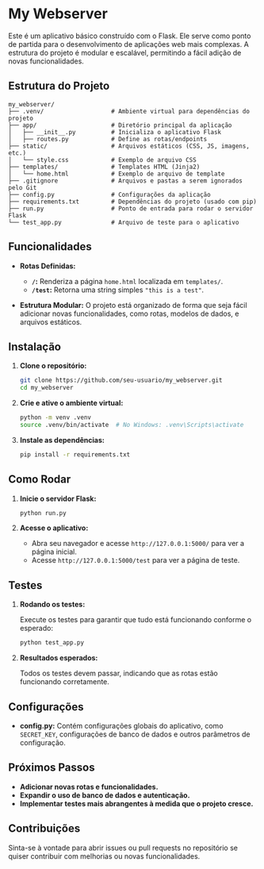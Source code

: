 # My Webserver

Este é um aplicativo básico construído com o Flask. Ele serve como ponto de partida para o desenvolvimento de aplicações web mais complexas. A estrutura do projeto é modular e escalável, permitindo a fácil adição de novas funcionalidades.

## Estrutura do Projeto

```
my_webserver/
├── .venv/                   # Ambiente virtual para dependências do projeto
├── app/                     # Diretório principal da aplicação
│   ├── __init__.py          # Inicializa o aplicativo Flask
│   ├── routes.py            # Define as rotas/endpoints
├── static/                  # Arquivos estáticos (CSS, JS, imagens, etc.)
│   └── style.css            # Exemplo de arquivo CSS
├── templates/               # Templates HTML (Jinja2)
│   └── home.html            # Exemplo de arquivo de template
├── .gitignore               # Arquivos e pastas a serem ignorados pelo Git
├── config.py                # Configurações da aplicação
├── requirements.txt         # Dependências do projeto (usado com pip)
├── run.py                   # Ponto de entrada para rodar o servidor Flask
└── test_app.py              # Arquivo de teste para o aplicativo
```

## Funcionalidades

- **Rotas Definidas:**
  - **`/`:** Renderiza a página `home.html` localizada em `templates/`.
  - **`/test`:** Retorna uma string simples `"this is a test"`.

- **Estrutura Modular:** O projeto está organizado de forma que seja fácil adicionar novas funcionalidades, como rotas, modelos de dados, e arquivos estáticos.

## Instalação

1. **Clone o repositório:**

   ```bash
   git clone https://github.com/seu-usuario/my_webserver.git
   cd my_webserver
   ```

2. **Crie e ative o ambiente virtual:**

   ```bash
   python -m venv .venv
   source .venv/bin/activate  # No Windows: .venv\Scripts\activate
   ```

3. **Instale as dependências:**

   ```bash
   pip install -r requirements.txt
   ```

## Como Rodar

1. **Inicie o servidor Flask:**

   ```bash
   python run.py
   ```

2. **Acesse o aplicativo:**
   - Abra seu navegador e acesse `http://127.0.0.1:5000/` para ver a página inicial.
   - Acesse `http://127.0.0.1:5000/test` para ver a página de teste.

## Testes

1. **Rodando os testes:**

   Execute os testes para garantir que tudo está funcionando conforme o esperado:

   ```bash
   python test_app.py
   ```

2. **Resultados esperados:**

   Todos os testes devem passar, indicando que as rotas estão funcionando corretamente.

## Configurações

- **config.py:** Contém configurações globais do aplicativo, como `SECRET_KEY`, configurações de banco de dados e outros parâmetros de configuração.

## Próximos Passos

- **Adicionar novas rotas e funcionalidades.**
- **Expandir o uso de banco de dados e autenticação.**
- **Implementar testes mais abrangentes à medida que o projeto cresce.**

## Contribuições

Sinta-se à vontade para abrir issues ou pull requests no repositório se quiser contribuir com melhorias ou novas funcionalidades.
